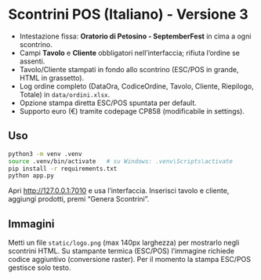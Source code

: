 # Scontrini POS (Italiano) - Versione 3

- Intestazione fissa: **Oratorio di Petosino - SeptemberFest** in cima a ogni scontrino.
- Campi **Tavolo** e **Cliente** obbligatori nell’interfaccia; rifiuta l’ordine se assenti.
- Tavolo/Cliente stampati in fondo allo scontrino (ESC/POS in grande, HTML in grassetto).
- Log ordine completo (DataOra, CodiceOrdine, Tavolo, Cliente, Riepilogo, Totale) in `data/ordini.xlsx`.
- Opzione stampa diretta ESC/POS spuntata per default.
- Supporto euro (€) tramite codepage CP858 (modificabile in settings).

## Uso
```bash
python3 -m venv .venv
source .venv/bin/activate   # su Windows: .venv\Scripts\activate
pip install -r requirements.txt
python app.py
```
Apri <http://127.0.0.1:7010> e usa l’interfaccia. Inserisci tavolo e cliente, aggiungi prodotti, premi “Genera Scontrini”.

## Immagini
Metti un file `static/logo.png` (max 140px larghezza) per mostrarlo negli scontrini HTML. Su stampante termica (ESC/POS) l’immagine richiede codice aggiuntivo (conversione raster). Per il momento la stampa ESC/POS gestisce solo testo.
